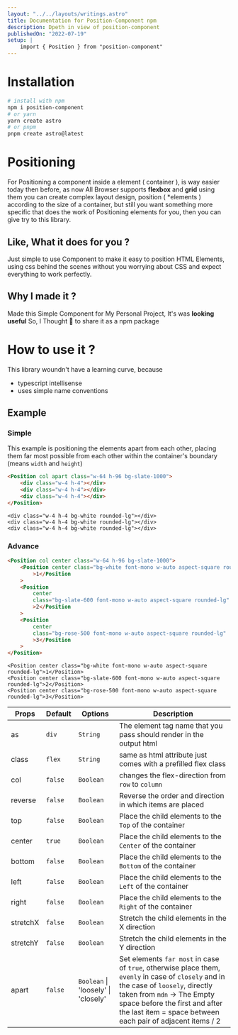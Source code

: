 ```yaml
---
layout: "../../layouts/writings.astro"
title: Documentation for Position-Component npm
description: Dpeth in view of position-component
publishedOn: "2022-07-19"
setup: |
    import { Position } from "position-component"
---
```


# Installation

```bash
# install with npm
npm i position-component
# or yarn
yarn create astro
# or pnpm
pnpm create astro@latest
```

# Positioning

For Positioning a component inside a element ( container ), is way easier today then before, as now All Browser supports **flexbox** and **grid** using them you can create complex layout design, position ( \*elements ) according to the size of a container, but still you want something more specific that does the work of Positioning elements for you, then you can give try to this library.

## Like, What it does for you ?

Just simple to use Component to make it easy to position HTML Elements, using css behind the scenes without you worrying about CSS and expect everything to work perfectly.

## Why I made it ?

Made this Simple Component for My Personal Project, It's was **looking useful** So, I Thought 🤔 to share it as a npm package

# How to use it ?

This library woundn't have a learning curve, because

-   typescript intellisense
-   uses simple name conventions

## Example

### Simple

This example is positioning the elements apart from each other, placing them far most possible from each other within the container's boundary (means `width` and `height`)

```html
<Position col apart class="w-64 h-96 bg-slate-1000">
	<div class="w-4 h-4"></div>
	<div class="w-4 h-4"></div>
	<div class="w-4 h-4"></div>
</Position>
```

<Position col apart center class="w-64 h-96 bg-slate-1000">

    <div class="w-4 h-4 bg-white rounded-lg"></div>
    <div class="w-4 h-4 bg-white rounded-lg"></div>
    <div class="w-4 h-4 bg-white rounded-lg"></div>

</Position>

### Advance

```html
<Position col center class="w-64 h-96 bg-slate-1000">
	<Position center class="bg-white font-mono w-auto aspect-square rounded-lg"
		>1</Position
	>
	<Position
		center
		class="bg-slate-600 font-mono w-auto aspect-square rounded-lg"
		>2</Position
	>
	<Position
		center
		class="bg-rose-500 font-mono w-auto aspect-square rounded-lg"
		>3</Position
	>
</Position>
```

<Position col center class="w-64 h-96 bg-slate-1000">

    <Position center class="bg-white font-mono w-auto aspect-square rounded-lg">1</Position>
    <Position center class="bg-slate-600 font-mono w-auto aspect-square rounded-lg">2</Position>
    <Position center class="bg-rose-500 font-mono w-auto aspect-square rounded-lg">3</Position>

</Position>

| Props    | Default | Options                             | Description                                                                                                                                                                                                                                                        |
| -------- | ------- | ----------------------------------- | ------------------------------------------------------------------------------------------------------------------------------------------------------------------------------------------------------------------------------------------------------------------ |
| as       | `div`   | `String`                            | The element tag name that you pass should render in the output html                                                                                                                                                                                                |
| class    | `flex`  | `String`                            | same as html attribute just comes with a prefilled flex class                                                                                                                                                                                                      |
| col      | `false` | `Boolean`                           | changes the flex-direction from `row` to `column`                                                                                                                                                                                                                  |
| reverse  | `false` | `Boolean`                           | Reverse the order and direction in which items are placed                                                                                                                                                                                                          |
| top      | `false` | `Boolean`                           | Place the child elements to the `Top` of the container                                                                                                                                                                                                             |
| center   | `true`  | `Boolean`                           | Place the child elements to the `Center` of the container                                                                                                                                                                                                          |
| bottom   | `false` | `Boolean`                           | Place the child elements to the `Bottom` of the container                                                                                                                                                                                                          |
| left     | `false` | `Boolean`                           | Place the child elements to the `Left` of the container                                                                                                                                                                                                            |
| right    | `false` | `Boolean`                           | Place the child elements to the `Right` of the container                                                                                                                                                                                                           |
| stretchX | `false` | `Boolean`                           | Stretch the child elements in the X direction                                                                                                                                                                                                                      |
| stretchY | `false` | `Boolean`                           | Stretch the child elements in the Y direction                                                                                                                                                                                                                      |
| apart    | `false` | `Boolean` \| 'loosely' \| 'closely' | Set elements `far most` in case of `true`, otherwise place them, `evenly` in case of `closely` and in the case of `loosely`, directly taken from `mdn` -> The Empty space before the first and after the last item = space between each pair of adjacent items / 2 |
